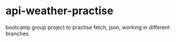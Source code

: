 # api-weather-practise
bootcamp group project to practise fetch, json, working in different branches
